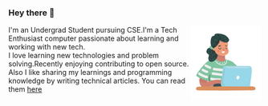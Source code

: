 


<!--
**sonika-shah/sonika-shah** is a ✨ _special_ ✨ repository because its `README.md` (this file) appears on your GitHub profile.

Here are some ideas to get you started:

- 🔭 I’m currently working on ...
- 🌱 I’m currently learning ...
- 👯 I’m looking to collaborate on ...
- 🤔 I’m looking for help with ...
- 💬 Ask me about ...
- 📫 How to reach me: ...
- 😄 Pronouns: ...
- ⚡ Fun fact: ...
-->
### Hey there 👋

<img src="./working.png" align="right" height="17%" width="28%"></img>
I'm an Undergrad Student pursuing CSE.I'm a Tech Enthusiast computer passionate about learning and working with new tech.
<br>
I love learning new technologies and problem solving.Recently enjoying contributing to open source.
<br>
Also I  like sharing my learnings and programming knowledge by writing technical articles.
You can read them <a href="https://www.geeksforgeeks.org/build-a-site-bookmark-app-with-javascript-by-using-local-storage/">here</a>
<br>

